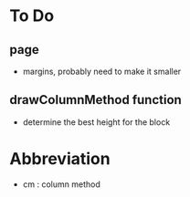 # To Do 

## page
- margins, probably need to make it smaller

## drawColumnMethod function
- determine the best height for the block

# Abbreviation
- cm : column method

